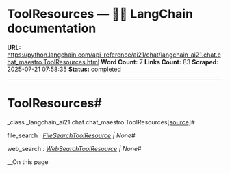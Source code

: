# ToolResources — 🦜🔗 LangChain  documentation

**URL:** https://python.langchain.com/api_reference/ai21/chat/langchain_ai21.chat.chat_maestro.ToolResources.html
**Word Count:** 7
**Links Count:** 83
**Scraped:** 2025-07-21 07:58:35
**Status:** completed

---

# ToolResources\#

_class _langchain\_ai21.chat.chat\_maestro.ToolResources[\[source\]](https://python.langchain.com/api_reference/_modules/langchain_ai21/chat/chat_maestro.html#ToolResources)\#     

file\_search _: [FileSearchToolResource](https://python.langchain.com/api_reference/ai21/chat/langchain_ai21.chat.chat_maestro.FileSearchToolResource.html#langchain_ai21.chat.chat_maestro.FileSearchToolResource "langchain_ai21.chat.chat_maestro.FileSearchToolResource") | None_\#     

web\_search _: [WebSearchToolResource](https://python.langchain.com/api_reference/ai21/chat/langchain_ai21.chat.chat_maestro.WebSearchToolResource.html#langchain_ai21.chat.chat_maestro.WebSearchToolResource "langchain_ai21.chat.chat_maestro.WebSearchToolResource") | None_\#     

__On this page